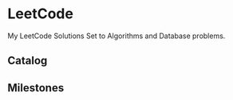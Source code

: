 # LeetCode

My LeetCode Solutions Set to Algorithms and Database problems.

## Catalog

## Milestones
